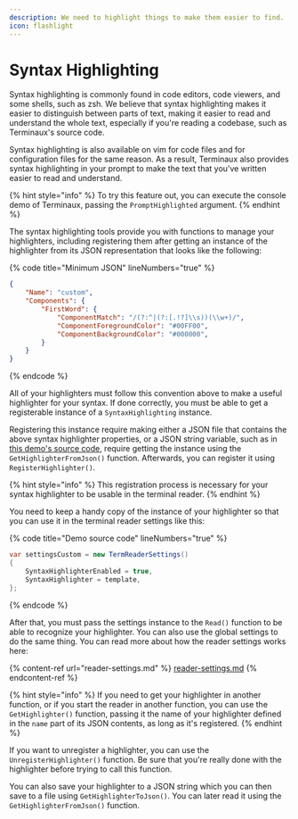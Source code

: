```yaml
---
description: We need to highlight things to make them easier to find.
icon: flashlight
---
```


# Syntax Highlighting

Syntax highlighting is commonly found in code editors, code viewers, and some shells, such as zsh. We believe that syntax highlighting makes it easier to distinguish between parts of text, making it easier to read and understand the whole text, especially if you're reading a codebase, such as Terminaux's source code.

Syntax highlighting is also available on vim for code files and for configuration files for the same reason. As a result, Terminaux also provides syntax highlighting in your prompt to make the text that you've written easier to read and understand.

{% hint style="info" %}
To try this feature out, you can execute the console demo of Terminaux, passing the `PromptHighlighted` argument.
{% endhint %}

The syntax highlighting tools provide you with functions to manage your highlighters, including registering them after getting an instance of the highlighter from its JSON representation that looks like the following:

{% code title="Minimum JSON" lineNumbers="true" %}
```json
{
    "Name": "custom",
    "Components": {
        "FirstWord": {
            "ComponentMatch": "/(?:^|(?:[.!?]\\s))(\\w+)/",
            "ComponentForegroundColor": "#00FF00",
            "ComponentBackgroundColor": "#000000",
        }
    }
}
```
{% endcode %}

All of your highlighters must follow this convention above to make a useful highlighter for your syntax. If done correctly, you must be able to get a registerable instance of a `SyntaxHighlighting` instance.

Registering this instance require making either a JSON file that contains the above syntax highlighter properties, or a JSON string variable, such as in [this demo's source code](https://github.com/Aptivi/Terminaux/blob/main/Terminaux.Console/Fixtures/Cases/PromptHighlighted.cs), require getting the instance using the `GetHighlighterFromJson()` function. Afterwards, you can register it using `RegisterHighlighter()`.

{% hint style="info" %}
This registration process is necessary for your syntax highlighter to be usable in the terminal reader.
{% endhint %}

You need to keep a handy copy of the instance of your highlighter so that you can use it in the terminal reader settings like this:

{% code title="Demo source code" lineNumbers="true" %}
```csharp
var settingsCustom = new TermReaderSettings()
{
    SyntaxHighlighterEnabled = true,
    SyntaxHighlighter = template,
};
```
{% endcode %}

After that, you must pass the settings instance to the `Read()` function to be able to recognize your highlighter. You can also use the global settings to do the same thing. You can read more about how the reader settings works here:

{% content-ref url="reader-settings.md" %}
[reader-settings.md](reader-settings.md)
{% endcontent-ref %}

{% hint style="info" %}
If you need to get your highlighter in another function, or if you start the reader in another function, you can use the `GetHighlighter()` function, passing it the name of your highlighter defined in the `name` part of its JSON contents, as long as it's registered.
{% endhint %}

If you want to unregister a highlighter, you can use the `UnregisterHighlighter()` function. Be sure that you're really done with the highlighter before trying to call this function.

You can also save your highlighter to a JSON string which you can then save to a file using `GetHighlighterToJson()`. You can later read it using the `GetHighlighterFromJson()` function.
